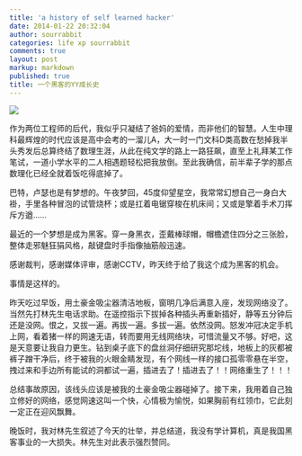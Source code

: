 ```yaml
---
title: 'a history of self learned hacker'
date: 2014-01-22 20:32:04
author: sourrabbit
categories: life xp sourrabbit
comments: true
layout: post
markup: markdown
published: true
title: 一个黑客的YY成长史
---
```

![](http://farm4.staticflickr.com/3524/3177746795_ed7f43c093_z.jpg)

作为两位工程师的后代，我似乎只凝结了爸妈的爱情，而非他们的智慧。人生中理科最辉煌的时代应该是高中会考的一溜儿A，大一时一门文科D类高数在愁掉我半头秀发后总算终结了数理生涯，从此在纯文学的路上一路狂飙，直至上礼拜某工作笔试，一道小学水平的二人相遇题轻松把我放倒。至此我确信，前半辈子学的那点数理化已经全就着饭吃得底掉了。

巴特，卢瑟也是有梦想的。午夜梦回，45度仰望星空，我常常幻想自己一身白大褂，手里各种冒泡的试管烧杯；或是扛着电锯穿梭在机床间；又或是擎着手术刀挥斥方遒……

最近的一个梦想是成为黑客。穿一身黑衣，歪戴棒球帽，帽檐遮住四分之三张脸，整体走邪魅狂狷风格，敲键盘时手指像抽筋般迅速。

感谢裁判，感谢媒体评审，感谢CCTV，昨天终于给了我这个成为黑客的机会。

事情是这样的。

昨天吃过早饭，用土豪金吸尘器清洁地板，窗明几净后满意入座，发现网络没了。当然先打林先生电话求助。在遥控指示下拔掉各种插头再重新插好，静等五分钟后还是没网。恨之，又拔一遍。再拔一遍。多拔一遍。依然没网。怒发冲冠决定手机上网，看着猪一样的网速无语，转而要用无线网络块，可惜流量又不够。好吧，这是天意要让我自力更生。钻到桌子底下的盘丝洞仔细研究那坨线，地板上的灰都被裤子蹭干净后，终于被我的火眼金睛发现，有个网线一样的接口孤零零悬在半空，拽过来和手边所有能试的洞都试一遍，插进去了！插进去了！！网络重生了！！！

总结事故原因，该线头应该是被我的土豪金吸尘器碰掉了。接下来，我用着自己独立修好的网络，感觉网速这叫一个快，心情极为愉悦，如果胸前有红领巾，它此刻一定正在迎风飘舞。

晚饭时，我对林先生叙述了今天的壮举，并总结道，我没有学计算机，真是我国黑客事业的一大损失。林先生对此表示强烈赞同。
